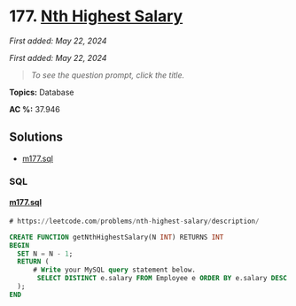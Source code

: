 # 177. [Nth Highest Salary](<https://leetcode.com/problems/nth-highest-salary>)

*First added: May 22, 2024*

*First added: May 22, 2024*


> *To see the question prompt, click the title.*

**Topics:** Database

**AC %:** 37.946


## Solutions

- [m177.sql](<../my-submissions/m177.sql>)
### SQL
#### [m177.sql](<../my-submissions/m177.sql>)
```SQL
# https://leetcode.com/problems/nth-highest-salary/description/

CREATE FUNCTION getNthHighestSalary(N INT) RETURNS INT
BEGIN
  SET N = N - 1;
  RETURN (
      # Write your MySQL query statement below.
       SELECT DISTINCT e.salary FROM Employee e ORDER BY e.salary DESC LIMIT N, 1
  );
END
```

